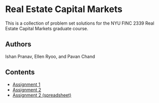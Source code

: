 # Real Estate Capital Markets

This is a collection of problem set solutions for the NYU FINC 2339 Real Estate
Capital Markets graduate course.

## Authors

Ishan Pranav, Ellen Ryoo, and Pavan Chand

## Contents

- [Assignment 1](https://ishanpranav.github.io/finc-2339-real-estate-capital-markets/assignment-1)
- [Assignment 2](https://ishanpranav.github.io/finc-2339-real-estate-capital-markets/assignment-2)
- [Assignment 2 (spreadsheet)](https://ishanpranav.github.io/finc-2339-real-estate-capital-markets/assignment-2.xlsx)
